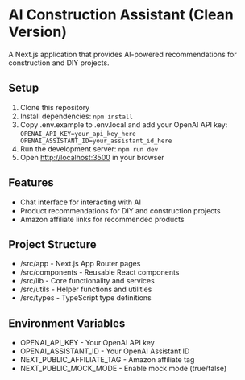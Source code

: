 # AI Construction Assistant (Clean Version)

A Next.js application that provides AI-powered recommendations for construction and DIY projects.

## Setup

1. Clone this repository
2. Install dependencies:
   `
   npm install
   `
3. Copy .env.example to .env.local and add your OpenAI API key:
   `
   OPENAI_API_KEY=your_api_key_here
   OPENAI_ASSISTANT_ID=your_assistant_id_here
   `
4. Run the development server:
   `
   npm run dev
   `
5. Open [http://localhost:3500](http://localhost:3500) in your browser

## Features

- Chat interface for interacting with AI
- Product recommendations for DIY and construction projects
- Amazon affiliate links for recommended products

## Project Structure

- /src/app - Next.js App Router pages
- /src/components - Reusable React components
- /src/lib - Core functionality and services
- /src/utils - Helper functions and utilities
- /src/types - TypeScript type definitions

## Environment Variables

- OPENAI_API_KEY - Your OpenAI API key
- OPENAI_ASSISTANT_ID - Your OpenAI Assistant ID
- NEXT_PUBLIC_AFFILIATE_TAG - Amazon affiliate tag
- NEXT_PUBLIC_MOCK_MODE - Enable mock mode (true/false)
